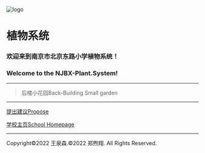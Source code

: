 ![logo](https://user-images.githubusercontent.com/91039316/158558954-88db26b9-933f-4760-bef3-8679a9f0aeee.png)
# **植物系统**
### 欢迎来到**南京市北京东路小学植物系统**！
### Welcome to the **NJBX-Plant.System**!
***
> 后楼小花园Back-Building Small garden
***
[提出建议Propose](https://support.qq.com/product/387213) 

[学校主页School Homepage](http://www.njbx.com/)
***
Copyright©2022 王泉森.©2022 郑煦翔. 
All Rights Reserved.
